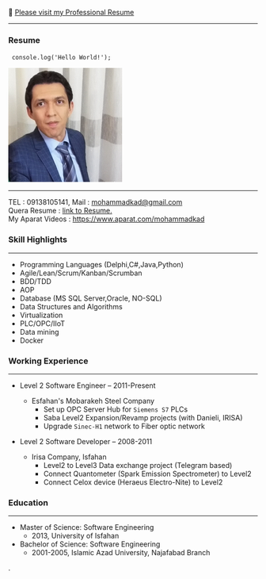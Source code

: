 🚀 [Please visit my Professional Resume](https://mohammadkad.github.io/resume/index.html) <br/>

---

### Resume
```
 console.log('Hello World!');
```

![Logo](https://github.com/mohammadkad/mohammadkad.github.io/raw/master/pic.png)

---

TEL  : 09138105141,
Mail : mohammadkad@gmail.com <br/>
Quera Resume : [link to Resume.](https://mohammadkad.github.io/Resume_Fa.pdf) <br/>
My Aparat Videos : https://www.aparat.com/mohammadkad

### Skill Highlights
---
+	Programming Languages (Delphi,C#,Java,Python)
+	Agile/Lean/Scrum/Kanban/Scrumban
+	BDD/TDD	
+	AOP
+	Database (MS SQL Server,Oracle, NO-SQL)
+	Data Structures and Algorithms
+	Virtualization	
+	PLC/OPC/IIoT
+	Data mining
+	Docker

### Working Experience
---
+ Level 2 Software Engineer – 2011-Present
  - Esfahan's Mobarakeh Steel Company 
    * Set up OPC Server Hub for `Siemens S7` PLCs
    * Saba Level2 Expansion/Revamp projects (with Danieli, IRISA)
    * Upgrade `Sinec-H1` network to Fiber optic network

+ Level 2 Software Developer – 2008-2011
  - Irisa Company, Isfahan
    * Level2 to Level3 Data exchange project (Telegram based)
    * Connect Quantometer (Spark Emission Spectrometer) to Level2
    * Connect Celox device (Heraeus Electro-Nite) to Level2
    
### Education
---
+ Master of Science: Software Engineering
  - 2013, University of Isfahan
+ Bachelor of Science: Software Engineering
  - 2001-2005, Islamic Azad University, Najafabad Branch
 
 
.
